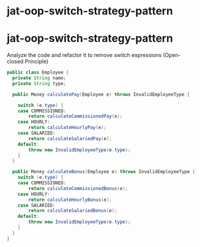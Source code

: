 # jat-oop-switch-strategy-pattern
# jat-oop-switch-strategy-pattern
Analyze the code and refactor it to remove switch expressions (Open-closed Principle)

```` java
public class Employee {
  private String name;
  private String type;

  public Money calculatePay(Employee e) throws InvalidEmployeeType {

	switch (e.type) {
  	case COMMISSIONED:
    	return calculateCommissionedPay(e);
  	case HOURLY:
    	return calculateHourlyPay(e);
  	case SALARIED:
    	return calculateSalariedPay(e);
  	default:
    	throw new InvalidEmployeeType(e.type);
	}
  }

  public Money calculateBonus(Employee e) throws InvalidEmployeeType {
	switch (e.type) {
  	case COMMISSIONED:
    	return calculateCommissionedBonus(e);
  	case HOURLY:
    	return calculateHourlyBonus(e);
  	case SALARIED:
    	return calculateSalariedBonus(e);
  	default:
    	throw new InvalidEmployeeType(e.type);
	}
  }
}
````
